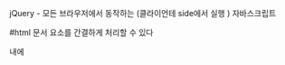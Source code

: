 jQuery - 모든 브라우저에서 동작하는 (클라이언테 side에서 실행 ) 자바스크립트

#html 문서 요소를 간결하게 처리할 수 있다

<head>내에 <script src="로컬경로 / jquery - 3.x.x.js"></script><script>

</head>

jQuery(문서요소 | 함수)

$(문서요소 | 함수)



#일관된 이벤트 핸들러 등록 - on(), off( )
on이벤트명=function(){}
addEventListener("이벤트명",function (){}, false);
remove

;;;;;





#효과 
#ajax처리 간결하면서 쉽게

load이벤트와 유사한 jquery의 이벤트는 ready 이벤트

$(document).ready(이벤트핸들러함수);
$("css select 문법")

$("태그명")
$("id값")
$("태그.class속성값")
$("부모태그>자식태그")
$("부모태그 자손태그")
$("태그,태그,태그")
$("태그[속성명=속성값]")


